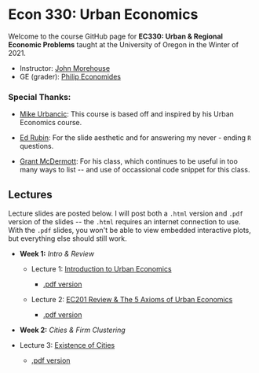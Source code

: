 

# Econ 330: Urban Economics

Welcome to the course GitHub page for __EC330: Urban & Regional Economic Problems__ taught at the University of Oregon in the Winter of 2021. 

- Instructor: [John Morehouse](https://www.johnmmorehouse.com/)
- GE (grader): [Philip Economides](https://sites.google.com/tcd.ie/philip-economides/home)


### Special Thanks:

  - [Mike Urbancic](https://twitter.com/urbancic?lang=en): This course is based off and inspired by his Urban Economics course. 
  
  - [Ed Rubin](http://edrub.in/): For the slide aesthetic and for answering my never - ending `R` questions. 
  
  - [Grant McDermott](https://grantmcdermott.com/): For his class, which continues to be useful in too many ways to list -- and use of occassional code snippet for this class.
  


## Lectures

Lecture slides are posted below. I will post both a `.html` version and `.pdf` version of the slides -- the `.html` requires an internet connection to use. With the `.pdf` slides, you won't be able to view embedded interactive plots, but everything else should still work.

- __Week 1:__ _Intro & Review_

  - Lecture 1: [Introduction to Urban Economics](https://rawcdn.githack.com/johnmorehouse/EC330-Winter2021/d8a6770e0e8095cf331740668d6f3c05822e16f3/slides/001-intro/lecture_one.html) 
  
    - [.pdf version](https://rawcdn.githack.com/johnmorehouse/EC330-Winter2021/61e6d925bdc00177c7cc5fd23ba454953d0eabb7/slides/001-intro/lecture_one.pdf)
    
  - Lecture 2: [EC201 Review & The 5 Axioms of Urban Economics](https://github.com/johnmorehouse/EC330-Winter2021/blob/main/slides/002-review/lecture_two.pdf)
  
     - [.pdf version](https://rawcdn.githack.com/johnmorehouse/EC330-Winter2021/983a90a6d73d36ee10c715280345034aca670abc/slides/002-review/lecture_two.pdf)
  
  
 - __Week 2:__ _Cities & Firm Clustering_ 
  

  - Lecture 3: [Existence of Cities](https://rawcdn.githack.com/johnmorehouse/EC330-Winter2021/64aef96f12ffd9c9bfaffa79582e30188ca57fab/slides/003-size/lecture_three.html)
  
    - [.pdf version](https://rawcdn.githack.com/johnmorehouse/EC330-Winter2021/64aef96f12ffd9c9bfaffa79582e30188ca57fab/slides/003-size/lecture_three.pdf)
  

  
